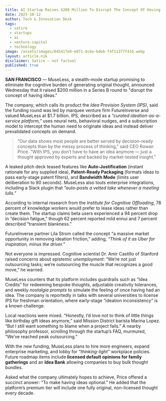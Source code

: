```yaml
---
title: AI Startup Raises $200 Million To Disrupt The Concept Of Having Ideas
date: 2025-10-12
author: Tech & Innovation Desk
tags:
  - satire
  - startups
  - ai
  - venture-capital
  - technology
image: /assets/images/845d17e9-e971-4c6e-bdeb-f4f11377f416.webp
layout: article.njk
disclaimer: Satire — not factual
published: true
---
```


**SAN FRANCISCO** — MuseLess, a stealth-mode startup promising to eliminate the cognitive burden of generating original thought, announced Wednesday that it raised $200 million in a Series B round to "disrupt the concept of having ideas."

The company, which calls its product the *Idea Provision System (IPS)*, said the funding round was led by marquee venture firm FutureInverse and valued MuseLess at $1.7 billion. IPS, described as a *“curated ideation-as-a-service platform,”* uses neural nets, behavioral nudges, and a subscription model to intercept the human need to originate ideas and instead deliver prevalidated concepts on demand.

>"Our data shows most people are better served by decision-ready concepts than by the messy process of thinking," said CEO Rowan Price. "With IPS, you don’t have to have an idea anymore — just a thought approved by experts and backed by market-tested insight."

A leaked pitch deck teased features like **Auto-Justification** (instant rationale for any supplied idea), **Patent-Ready Packaging** (formats ideas to pass early-stage patent filters), and **Bandwidth Mode** (limits user deliberation to 90 seconds). MuseLess also touts enterprise integrations, including a Slack plugin that *“auto-posts a vetted take whenever a meeting lulls.”*

According to internal research from the *Institute for Cognitive Offloading*, 78 percent of knowledge workers would prefer to lease ideas rather than create them. The startup claims beta users experienced a 94 percent drop in “decision fatigue,” though 62 percent reported mild ennui and 7 percent described “transient blankness.”

FutureInverse partner Lila Strom called the concept “a massive market opportunity in removing ideation friction,” adding, *“Think of it as Uber for inspiration, minus the driver.”*

Not everyone is impressed. Cognitive scientist Dr. Amir Castillo of Stanford raised concerns about *epistemic unemployment*: “We’re not just outsourcing tasks; we’re outsourcing the muscle that recognizes a good move,” he warned.

MuseLess counters that its platform includes guardrails such as “Idea Credits” for redeeming bespoke thoughts, adjustable creativity tolerances, and weekly *nostalgia prompts* to simulate the feeling of once having had an idea. The company is reportedly in talks with several universities to license IPS for freshman orientation, where early-stage “ideation inconsistency” is a known challenge.

Local reactions were mixed. “Honestly, I’d love not to think of little things like birthday gift ideas anymore,” said Mission District barista Marina Lopez. “But I still want something to blame when a project fails.” A nearby philosophy professor, scrolling through the startup’s FAQ, murmured, “We’ve reached peak outsourcing.”

With the new funding, MuseLess plans to hire more engineers, expand enterprise marketing, and lobby for *“thinking-light”* workplace policies. Future roadmap items include **licensed default opinions for family gatherings** and an **Idea Bank** allowing companies to buy bulk thought bundles.

Asked what the company ultimately hopes to achieve, Price offered a succinct answer: “To make having ideas optional.” He added that the platform’s premium tier will include one fully original, non-licensed thought every decade.